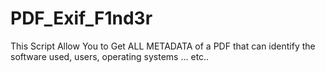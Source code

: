 # PDF_Exif_F1nd3r
This Script Allow You to Get ALL METADATA of a PDF that can identify the software used, users, operating systems ... etc..
